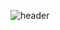 ![header](https://capsule-render.vercel.app/api?type=wave&color=27&height=300&section=header&text=Welcome%20&fontSize=90)
